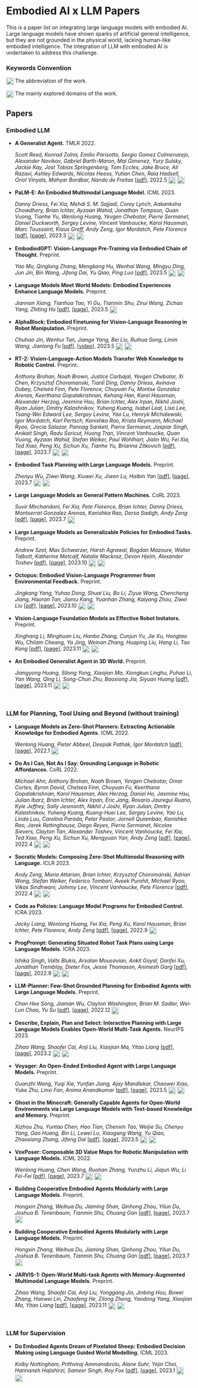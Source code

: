 # Embodied AI x LLM Papers

This is a paper list on integrating large language models with embodied AI. Large language models have shown sparks of artificial general intelligence, but they are not grounded in the physical world, lacking human-like embodied intelligence. The integration of LLM with embodied AI is undertaken to address this challenge.

### Keywords Convention
<p><img align="center" height="20" src="https://img.shields.io/badge/GATO-242424?style=flat-square"> The abbreviation of the work. </p>
<p><img align="center" height="20" src="https://img.shields.io/badge/game-gray?style=flat-square"> The mainly explored domains of the work. </p>

## Papers

### Embodied LLM

* **A Generalist Agent.** TMLR 2022.

  *Scott Reed, Konrad Zolna, Emilio Parisotto, Sergio Gomez Colmenarejo, Alexander Novikov, Gabriel Barth-Maron, Mai Gimenez, Yury Sulsky, Jackie Kay, Jost Tobias Springenberg, Tom Eccles, Jake Bruce, Ali Razavi, Ashley Edwards, Nicolas Heess, Yutian Chen, Raia Hadsell, Oriol Vinyals, Mahyar Bordbar, Nando de Freitas* [[pdf](https://arxiv.org/abs/2205.06175)], 2022.5
  <img align="center" height="20" src="https://img.shields.io/badge/GATO-242424?style=flat-square">
  <img align="center" height="20" src="https://img.shields.io/badge/game, robot, robot--arm-gray?style=flat-square">
  
* **PaLM-E: An Embodied Multimodal Language Model.** ICML 2023.

  *Danny Driess, Fei Xia, Mehdi S. M. Sajjadi, Corey Lynch, Aakanksha Chowdhery, Brian Ichter, Ayzaan Wahid, Jonathan Tompson, Quan Vuong, Tianhe Yu, Wenlong Huang, Yevgen Chebotar, Pierre Sermanet, Daniel Duckworth, Sergey Levine, Vincent Vanhoucke, Karol Hausman, Marc Toussaint, Klaus Greff, Andy Zeng, Igor Mordatch, Pete Florence* [[pdf](https://arxiv.org/abs/2303.03378)], [[page](https://palm-e.github.io/)], 2023.3
  <img align="center" height="20" src="https://img.shields.io/badge/PaLM--E-242424?style=flat-square">
  <img align="center" height="20" src="https://img.shields.io/badge/robot, robot--arm-gray?style=flat-square">

* **EmbodiedGPT: Vision-Language Pre-Training via Embodied Chain of Thought.** Preprint.

  *Yao Mu, Qinglong Zhang, Mengkang Hu, Wenhai Wang, Mingyu Ding, Jun Jin, Bin Wang, Jifeng Dai, Yu Qiao, Ping Luo* [[pdf](https://arxiv.org/abs/2305.15021)], 2023.5
  <img align="center" height="20" src="https://img.shields.io/badge/EmbodiedGPT-242424?style=flat-square">
  <img align="center" height="20" src="https://img.shields.io/badge/robot, robot--arm-gray?style=flat-square">
  
* **Language Models Meet World Models: Embodied Experiences Enhance Language Models.** Preprint.

  *Jiannan Xiang, Tianhua Tao, Yi Gu, Tianmin Shu, Zirui Wang, Zichao Yang, Zhiting Hu* [[pdf](https://arxiv.org/abs/2305.10626)], [[page](https://github.com/szxiangjn/world-model-for-language-model)], 2023.5
  <img align="center" height="20" src="https://img.shields.io/badge/robot-gray?style=flat-square">
  
* **AlphaBlock: Embodied Finetuning for Vision-Language Reasoning in Robot Manipulation.** Preprint.

  *Chuhao Jin, Wenhui Tan, Jiange Yang, Bei Liu, Ruihua Song, Limin Wang, Jianlong Fu* [[pdf](https://arxiv.org/abs/2305.18898)], [[video](https://www.youtube.com/watch?v=ayAzID1_qQk)], 2023.5
  <img align="center" height="20" src="https://img.shields.io/badge/AlphaBlock-242424?style=flat-square">
  <img align="center" height="20" src="https://img.shields.io/badge/robot--arm-gray?style=flat-square">

* **RT-2: Vision-Language-Action Models Transfer Web Knowledge to Robotic Control.** Preprint.

    *Anthony Brohan, Noah Brown, Justice Carbajal, Yevgen Chebotar, Xi Chen, Krzysztof Choromanski, Tianli Ding, Danny Driess, Avinava Dubey, Chelsea Finn, Pete Florence, Chuyuan Fu, Montse Gonzalez Arenas, Keerthana Gopalakrishnan, Kehang Han, Karol Hausman, Alexander Herzog, Jasmine Hsu, Brian Ichter, Alex Irpan, Nikhil Joshi, Ryan Julian, Dmitry Kalashnikov, Yuheng Kuang, Isabel Leal, Lisa Lee, Tsang-Wei Edward Lee, Sergey Levine, Yao Lu, Henryk Michalewski, Igor Mordatch, Karl Pertsch, Kanishka Rao, Krista Reymann, Michael Ryoo, Grecia Salazar, Pannag Sanketi, Pierre Sermanet, Jaspiar Singh, Anikait Singh, Radu Soricut, Huong Tran, Vincent Vanhoucke, Quan Vuong, Ayzaan Wahid, Stefan Welker, Paul Wohlhart, Jialin Wu, Fei Xia, Ted Xiao, Peng Xu, Sichun Xu, Tianhe Yu, Brianna Zitkovich* [[pdf](https://arxiv.org/abs/2307.15818)], [[page](https://general-pattern-machines.github.io/)], 2023.7
  <img align="center" height="20" src="https://img.shields.io/badge/RT--2-242424?style=flat-square">
  <img align="center" height="20" src="https://img.shields.io/badge/robot--arm-gray?style=flat-square">

* **Embodied Task Planning with Large Language Models.** Preprint.

    *Zhenyu Wu, Ziwei Wang, Xiuwei Xu, Jiwen Lu, Haibin Yan* [[pdf](https://arxiv.org/abs/2307.01848)], [[page](https://gary3410.github.io/TaPA/)], 2023.7
  <img align="center" height="20" src="https://img.shields.io/badge/TaPA-242424?style=flat-square">
  <img align="center" height="20" src="https://img.shields.io/badge/robot-gray?style=flat-square">
  
* **Large Language Models as General Pattern Machines.** CoRL 2023.

    *Suvir Mirchandani, Fei Xia, Pete Florence, Brian Ichter, Danny Driess, Montserrat Gonzalez Arenas, Kanishka Rao, Dorsa Sadigh, Andy Zeng* [[pdf](https://arxiv.org/abs/2307.04721)], [[page](https://robotics-transformer2.github.io/)], 2023.7
  <img align="center" height="20" src="https://img.shields.io/badge/robot--arm-gray?style=flat-square">

* **Large Language Models as Generalizable Policies for Embodied Tasks.** Preprint.

  *Andrew Szot, Max Schwarzer, Harsh Agrawal, Bogdan Mazoure, Walter Talbott, Katherine Metcalf, Natalie Mackraz, Devon Hjelm, Alexander Toshev* [[pdf](https://arxiv.org/abs/2310.17722)], [[page](https://llm-rl.github.io/)], 2023.10
  <img align="center" height="20" src="https://img.shields.io/badge/LLaRP-242424?style=flat-square">
  <img align="center" height="20" src="https://img.shields.io/badge/robot-gray?style=flat-square">

* **Octopus: Embodied Vision-Language Programmer from Environmental Feedback.** Preprint.

  *Jingkang Yang, Yuhao Dong, Shuai Liu, Bo Li, Ziyue Wang, Chencheng Jiang, Haoran Tan, Jiamu Kang, Yuanhan Zhang, Kaiyang Zhou, Ziwei Liu* [[pdf](https://arxiv.org/abs/2310.08588)], [[page](https://choiszt.github.io/Octopus/)], 2023.10
  <img align="center" height="20" src="https://img.shields.io/badge/Octopus-242424?style=flat-square">
  <img align="center" height="20" src="https://img.shields.io/badge/game, robot-gray?style=flat-square">

* **Vision-Language Foundation Models as Effective Robot Imitators.** Preprint.

  *Xinghang Li, Minghuan Liu, Hanbo Zhang, Cunjun Yu, Jie Xu, Hongtao Wu, Chilam Cheang, Ya Jing, Weinan Zhang, Huaping Liu, Hang Li, Tao Kong* [[pdf](https://arxiv.org/pdf/2311.01378.pdf)], [[page](https://roboflamingo.github.io/)], 2023.11
  <img align="center" height="20" src="https://img.shields.io/badge/RoboFlamingo-242424?style=flat-square">
  <img align="center" height="20" src="https://img.shields.io/badge/robot--arm-gray?style=flat-square">

* **An Embodied Generalist Agent in 3D World.** Preprint.

  *Jiangyong Huang, Silong Yong, Xiaojian Ma, Xiongkun Linghu, Puhao Li, Yan Wang, Qing Li, Song-Chun Zhu, Baoxiong Jia, Siyuan Huang* [[pdf](https://arxiv.org/abs/2311.12871)], [[page](https://embodied-generalist.github.io/)], 2023.11
  <img align="center" height="20" src="https://img.shields.io/badge/LEO-242424?style=flat-square">
  <img align="center" height="20" src="https://img.shields.io/badge/robot, robot--arm-gray?style=flat-square">

<br/>

### LLM for Planning, Tool Using and Beyond (without training)

* **Language Models as Zero-Shot Planners: Extracting Actionable Knowledge for Embodied Agents.** ICML 2022.

  *Wenlong Huang, Pieter Abbeel, Deepak Pathak, Igor Mordatch* [[pdf](https://arxiv.org/abs/2201.07207)], [[page](https://huangwl18.github.io/language-planner)], 2022.1
  <img align="center" height="20" src="https://img.shields.io/badge/robot-gray?style=flat-square">

* **Do As I Can, Not As I Say: Grounding Language in Robotic Affordances.** CoRL 2022.

  *Michael Ahn, Anthony Brohan, Noah Brown, Yevgen Chebotar, Omar Cortes, Byron David, Chelsea Finn, Chuyuan Fu, Keerthana Gopalakrishnan, Karol Hausman, Alex Herzog, Daniel Ho, Jasmine Hsu, Julian Ibarz, Brian Ichter, Alex Irpan, Eric Jang, Rosario Jauregui Ruano, Kyle Jeffrey, Sally Jesmonth, Nikhil J Joshi, Ryan Julian, Dmitry Kalashnikov, Yuheng Kuang, Kuang-Huei Lee, Sergey Levine, Yao Lu, Linda Luu, Carolina Parada, Peter Pastor, Jornell Quiambao, Kanishka Rao, Jarek Rettinghouse, Diego Reyes, Pierre Sermanet, Nicolas Sievers, Clayton Tan, Alexander Toshev, Vincent Vanhoucke, Fei Xia, Ted Xiao, Peng Xu, Sichun Xu, Mengyuan Yan, Andy Zeng* [[pdf](https://arxiv.org/abs/2201.07207)], [[page](https://say-can.github.io/)], 2022.4
  <img align="center" height="20" src="https://img.shields.io/badge/SayCan-242424?style=flat-square">
  <img align="center" height="20" src="https://img.shields.io/badge/robot-gray?style=flat-square">
  
* **Socratic Models: Composing Zero-Shot Multimodal Reasoning with Language.** ICLR 2023.

  *Andy Zeng, Maria Attarian, Brian Ichter, Krzysztof Choromanski, Adrian Wong, Stefan Welker, Federico Tombari, Aveek Purohit, Michael Ryoo, Vikas Sindhwani, Johnny Lee, Vincent Vanhoucke, Pete Florence* [[pdf](https://arxiv.org/abs/2204.00598)], 2022.4
  <img align="center" height="20" src="https://img.shields.io/badge/SMs-242424?style=flat-square">
  <img align="center" height="20" src="https://img.shields.io/badge/robot--arm-gray?style=flat-square">

* **Code as Policies: Language Model Programs for Embodied Control.** ICRA 2023.

  *Jacky Liang, Wenlong Huang, Fei Xia, Peng Xu, Karol Hausman, Brian Ichter, Pete Florence, Andy Zeng* [[pdf](https://arxiv.org/abs/2209.07753)], [[page](https://code-as-policies.github.io/)], 2022.9
  <img align="center" height="20" src="https://img.shields.io/badge/robot--arm-gray?style=flat-square">
  
* **ProgPrompt: Generating Situated Robot Task Plans using Large Language Models.** ICRA 2023.

  *Ishika Singh, Valts Blukis, Arsalan Mousavian, Ankit Goyal, Danfei Xu, Jonathan Tremblay, Dieter Fox, Jesse Thomason, Animesh Garg* [[pdf](https://arxiv.org/abs/2209.11302)], [[page](https://progprompt.github.io/)], 2022.9
  <img align="center" height="20" src="https://img.shields.io/badge/ProgPrompt-242424?style=flat-square">
  <img align="center" height="20" src="https://img.shields.io/badge/robot, robot--arm-gray?style=flat-square">

* **LLM-Planner: Few-Shot Grounded Planning for Embodied Agents with Large Language Models.** Preprint.

  *Chan Hee Song, Jiaman Wu, Clayton Washington, Brian M. Sadler, Wei-Lun Chao, Yu Su* [[pdf](https://arxiv.org/abs/2212.04088)], [[page](https://dki-lab.github.io/LLM-Planner/)], 2022.12
  <img align="center" height="20" src="https://img.shields.io/badge/robot-gray?style=flat-square">
  
* **Describe, Explain, Plan and Select: Interactive Planning with Large Language Models Enables Open-World Multi-Task Agents.** NeurIPS 2023.

  *Zihao Wang, Shaofei Cai, Anji Liu, Xiaojian Ma, Yitao Liang* [[pdf](https://arxiv.org/abs/2302.01560)], [[page](https://github.com/CraftJarvis/MC-Planner)], 2023.2
  <img align="center" height="20" src="https://img.shields.io/badge/DEPS-242424?style=flat-square">
  <img align="center" height="20" src="https://img.shields.io/badge/game-gray?style=flat-square">

* **Voyager: An Open-Ended Embodied Agent with Large Language Models.** Preprint.

  *Guanzhi Wang, Yuqi Xie, Yunfan Jiang, Ajay Mandlekar, Chaowei Xiao, Yuke Zhu, Linxi Fan, Anima Anandkumar* [[pdf](https://arxiv.org/abs/2305.16291)], [[page](https://voyager.minedojo.org/)], 2023.5
  <img align="center" height="20" src="https://img.shields.io/badge/Voyager-242424?style=flat-square">
  <img align="center" height="20" src="https://img.shields.io/badge/game-gray?style=flat-square">

* **Ghost in the Minecraft: Generally Capable Agents for Open-World Environments via Large Language Models with Text-based Knowledge and Memory.** Preprint.

  *Xizhou Zhu, Yuntao Chen, Hao Tian, Chenxin Tao, Weijie Su, Chenyu Yang, Gao Huang, Bin Li, Lewei Lu, Xiaogang Wang, Yu Qiao, Zhaoxiang Zhang, Jifeng Dai* [[pdf](https://arxiv.org/abs/2305.17144)], [[page](https://github.com/OpenGVLab/GITM)], 2023.5
  <img align="center" height="20" src="https://img.shields.io/badge/GITM-242424?style=flat-square">
  <img align="center" height="20" src="https://img.shields.io/badge/game-gray?style=flat-square">
  
* **VoxPoser: Composable 3D Value Maps for Robotic Manipulation with Language Models.** ICML 2022.

  *Wenlong Huang, Chen Wang, Ruohan Zhang, Yunzhu Li, Jiajun Wu, Li Fei-Fei* [[pdf](https://arxiv.org/abs/2307.05973)], [[page](https://voxposer.github.io/)], 2023.7
  <img align="center" height="20" src="https://img.shields.io/badge/VoxPoser-242424?style=flat-square">
  <img align="center" height="20" src="https://img.shields.io/badge/robot--arm-gray?style=flat-square">

* **Building Cooperative Embodied Agents Modularly with Large Language Models.** Preprint.

  *Hongxin Zhang, Weihua Du, Jiaming Shan, Qinhong Zhou, Yilun Du, Joshua B. Tenenbaum, Tianmin Shu, Chuang Gan* [[pdf](https://arxiv.org/abs/2307.02485)], [[page](https://vis-www.cs.umass.edu/Co-LLM-Agents/)], 2023.7
  <img align="center" height="20" src="https://img.shields.io/badge/robot-gray?style=flat-square">
  
* **Building Cooperative Embodied Agents Modularly with Large Language Models.** Preprint.

  *Hongxin Zhang, Weihua Du, Jiaming Shan, Qinhong Zhou, Yilun Du, Joshua B. Tenenbaum, Tianmin Shu, Chuang Gan* [[pdf](https://arxiv.org/abs/2307.02485)], [[page](https://vis-www.cs.umass.edu/Co-LLM-Agents/)], 2023.7
  <img align="center" height="20" src="https://img.shields.io/badge/robot-gray?style=flat-square">
  
* **JARVIS-1: Open-World Multi-task Agents with Memory-Augmented Multimodal Language Models.** Preprint.

  *Zihao Wang, Shaofei Cai, Anji Liu, Yonggang Jin, Jinbing Hou, Bowei Zhang, Haowei Lin, Zhaofeng He, Zilong Zheng, Yaodong Yang, Xiaojian Ma, Yitao Liang* [[pdf](https://arxiv.org/abs/2311.05997)], [[page](https://craftjarvis.org/JARVIS-1)], 2023.11
  <img align="center" height="20" src="https://img.shields.io/badge/JARVIS--1-242424?style=flat-square">
  <img align="center" height="20" src="https://img.shields.io/badge/game-gray?style=flat-square">
  
<br/>

### LLM for Supervision

* **Do Embodied Agents Dream of Pixelated Sheep: Embodied Decision Making using Language Guided World Modelling.** ICML 2023.

  *Kolby Nottingham, Prithviraj Ammanabrolu, Alane Suhr, Yejin Choi, Hannaneh Hajishirzi, Sameer Singh, Roy Fox* [[pdf](https://arxiv.org/abs/2301.12050)], [[page](https://deckardagent.github.io/)], 2023.1
  <img align="center" height="20" src="https://img.shields.io/badge/DECKARD-242424?style=flat-square">
  <img align="center" height="20" src="https://img.shields.io/badge/game-gray?style=flat-square">
